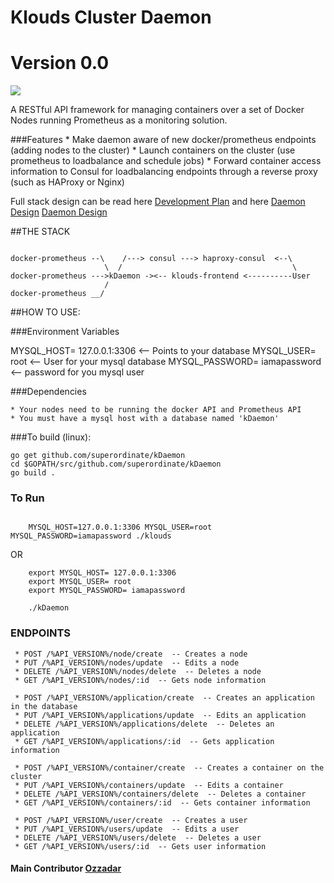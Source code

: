 # Klouds Cluster Daemon
# Version 0.0 

<img src="http://www.ozzadar.com/klouds.png" align="center"/>


A RESTful API framework for managing containers over a set of Docker Nodes running Prometheus as a monitoring solution.

###Features
	* Make daemon aware of new docker/prometheus endpoints (adding nodes to the cluster)
	* Launch containers on the cluster (use prometheus to loadbalance and schedule jobs)
	* Forward container access information to Consul for loadbalancing endpoints through a reverse proxy (such as HAProxy or Nginx)


Full stack design can be read here 
	 [Development Plan][Development Plan] and here
	 [Daemon Design] [Daemon Design]


##THE STACK

```

docker-prometheus --\    /---> consul ---> haproxy-consul  <--\
			   		 \	/									   \
docker-prometheus --->kDaemon -><-- klouds-frontend <----------User
			   		 /					 
docker-prometheus __/	 

```


##HOW TO USE:

###Environment Variables

MYSQL_HOST= 127.0.0.1:3306	 			<-- Points to your database
MYSQL_USER= root						<-- User for your mysql database
MYSQL_PASSWORD= iamapassword			<-- password for you mysql user

###Dependencies

	* Your nodes need to be running the docker API and Prometheus API
	* You must have a mysql host with a database named 'kDaemon'

###To build (linux):


```
go get github.com/superordinate/kDaemon
cd $GOPATH/src/github.com/superordinate/kDaemon
go build .

```
### To Run

``` 

	MYSQL_HOST=127.0.0.1:3306 MYSQL_USER=root MYSQL_PASSWORD=iamapassword ./klouds

```

OR

```
	export MYSQL_HOST= 127.0.0.1:3306
	export MYSQL_USER= root	
	export MYSQL_PASSWORD= iamapassword

	./kDaemon

```

### ENDPOINTS
```
 * POST /%API_VERSION%/node/create  -- Creates a node
 * PUT /%API_VERSION%/nodes/update  -- Edits a node
 * DELETE /%API_VERSION%/nodes/delete  -- Deletes a node
 * GET /%API_VERSION%/nodes/:id  -- Gets node information
 
 * POST /%API_VERSION%/application/create  -- Creates an application in the database
 * PUT /%API_VERSION%/applications/update  -- Edits an application
 * DELETE /%API_VERSION%/applications/delete  -- Deletes an application
 * GET /%API_VERSION%/applications/:id  -- Gets application information

 * POST /%API_VERSION%/container/create  -- Creates a container on the cluster
 * PUT /%API_VERSION%/containers/update  -- Edits a container
 * DELETE /%API_VERSION%/containers/delete  -- Deletes a container
 * GET /%API_VERSION%/containers/:id  -- Gets container information

 * POST /%API_VERSION%/user/create  -- Creates a user
 * PUT /%API_VERSION%/users/update  -- Edits a user
 * DELETE /%API_VERSION%/users/delete  -- Deletes a user
 * GET /%API_VERSION%/users/:id  -- Gets user information
 ```


#### Main Contributor [Ozzadar](https://github.com/Ozzadar)
[Development Plan]: https://docs.google.com/document/d/1A4-0g1E52wdW9L-hoeAZzay5Uotv1GcBPtXLU1msw2w/edit?usp=sharing
[Daemon Design]: https://docs.google.com/document/d/1EkI7uQzdt1xMwb1etcweYQFCLthK_l9aHZvHOunshzs/edit?usp=sharing